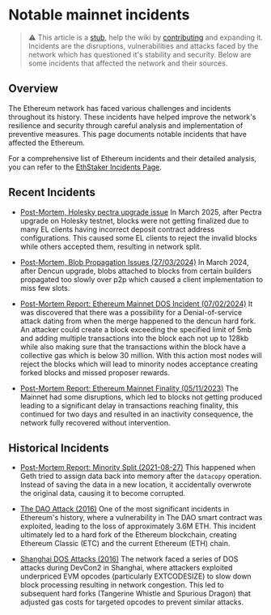 # Notable mainnet incidents

> :warning: This article is a [stub](https://en.wikipedia.org/wiki/Wikipedia:Stub), help the wiki by [contributing](/contributing.md) and expanding it.
> Incidents are the disruptions, vulnerabilities and attacks faced by the network which has questioned it's stability and security. Below are some incidents that affected the network and their sources.

## Overview

The Ethereum network has faced various challenges and incidents throughout its history. These incidents have helped improve the network's resilience and security through careful analysis and implementation of preventive measures. This page documents notable incidents that have affected the Ethereum.

For a comprehensive list of Ethereum incidents and their detailed analysis, you can refer to the [EthStaker Incidents Page](https://ethstaker.org/incidents).

## Recent Incidents

- [Post-Mortem, Holesky pectra upgrade issue](https://github.com/ethereum/pm/blob/master/Pectra/holesky-postmortem.md)
  In March 2025, after Pectra upgrade on Holesky testnet, blocks were not getting finalized due to many EL clients having incorrect deposit contract address configurations. This caused some EL clients to reject the invalid blocks while others accepted them, resulting in network split.

- [Post-Mortem, Blob Propagation Issues (27/03/2024)](https://gist.github.com/benhenryhunter/687299bcfe064674537dc9348d771e83)
  In March 2024, after Dencun upgrade, blobs attached to blocks from certain builders propagated too slowly over p2p which caused a client implementation to miss few slots.

- [Post-Mortem Report: Ethereum Mainnet DOS Incident (07/02/2024)](https://blog.ethereum.org/2024/03/21/sepolia-incident)
  It was discovered that there was a possibility for a Denial-of-service attack dating from when the merge happened to the dencun hard fork. An attacker could create a block exceeding the specified limit of 5mb and adding multiple transactions into the block each not up to 128kb while also making sure that the transactions within the block have a collective gas which is below 30 million. With this action most nodes will reject the blocks which will lead to minority nodes acceptance creating forked blocks and missed proposer rewards.

- [Post-Mortem Report: Ethereum Mainnet Finality (05/11/2023)](https://medium.com/offchainlabs/post-mortem-report-ethereum-mainnet-finality-05-11-2023-95e271dfd8b2)
  The Mainnet had some disruptions, which led to blocks not getting produced leading to a significant delay in transactions reaching finality, this continued for two days and resulted in an inactivity consequence, the network fully recovered without intervention.

## Historical Incidents

- [Post-Mortem Report: Minority Split (2021-08-27)](https://github.com/ethereum/go-ethereum/blob/master/docs/postmortems/2021-08-22-split-postmortem.md)
  This happened when Geth tried to assign data back into memory after the `datacopy` operation. Instead of saving the data in a new location, it accidentally overwrote the original data, causing it to become corrupted.

- [The DAO Attack (2016)](https://www.coindesk.com/learn/understanding-the-dao-attack)
  One of the most significant incidents in Ethereum's history, where a vulnerability in The DAO smart contract was exploited, leading to the loss of approximately 3.6M ETH. This incident ultimately led to a hard fork of the Ethereum blockchain, creating Ethereum Classic (ETC) and the current Ethereum (ETH) chain.

- [Shanghai DOS Attacks (2016)](https://ethos.dev/shanghai-attacks)
  The network faced a series of DOS attacks during DevCon2 in Shanghai, where attackers exploited underpriced EVM opcodes (particularly EXTCODESIZE) to slow down block processing resulting in network congestion. This led to subsequent hard forks (Tangerine Whistle and Spurious Dragon) that adjusted gas costs for targeted opcodes to prevent similar attacks.

